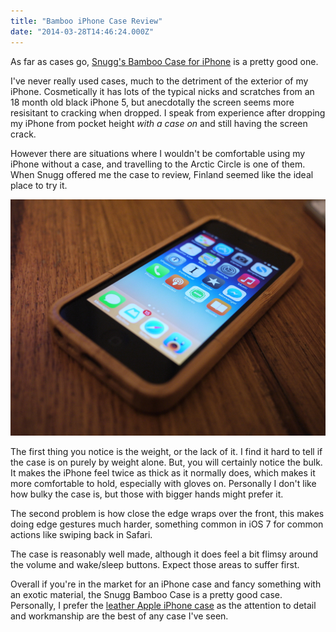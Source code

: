 ```yaml
---
title: "Bamboo iPhone Case Review"
date: "2014-03-28T14:46:24.000Z"
---
```


As far as cases go, [Snugg's Bamboo Case for iPhone](http://www.thesnugg.co.uk/smartphone-cases/iphone-5s-cases/snugg-iphone-5s-real-bamboo-wood-case.aspx) is a pretty good one.

I've never really used cases, much to the detriment of the exterior of my iPhone. Cosmetically it has lots of the typical nicks and scratches from an 18 month old black iPhone 5, but anecdotally the screen seems more resisitant to cracking when dropped. I speak from experience after dropping my iPhone from pocket height _with a case on_ and still having the screen crack.

However there are situations where I wouldn't be comfortable using my iPhone without a case, and travelling to the Arctic Circle is one of them. When Snugg offered me the case to review, Finland seemed like the ideal place to try it.

![](d8c78455-a849-49ee-9374-aca06aa1cd53.jpg)

The first thing you notice is the weight, or the lack of it. I find it hard to tell if the case is on purely by weight alone. But, you will certainly notice the bulk. It makes the iPhone feel twice as thick as it normally does, which makes it more comfortable to hold, especially with gloves on. Personally I don't like how bulky the case is, but those with bigger hands might prefer it.

The second problem is how close the edge wraps over the front, this makes doing edge gestures much harder, something common in iOS 7 for common actions like swiping back in Safari.

The case is reasonably well made, although it does feel a bit flimsy around the volume and wake/sleep buttons. Expect those areas to suffer first.

Overall if you're in the market for an iPhone case and fancy something with an exotic material, the Snugg Bamboo Case is a pretty good case. Personally, I prefer the [leather Apple iPhone case](http://store.apple.com/uk/product/MF045ZM/A/iphone-5s-case-black) as the attention to detail and workmanship are the best of any case I've seen.